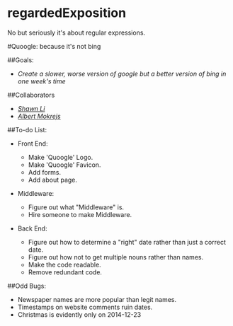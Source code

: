 # regardedExposition
No but seriously it's about regular expressions.

#Quoogle: because it's not bing

##Goals:
* *Create a slower, worse version of google but a better version of bing in one week's time*

##Collaborators
* *[Shawn Li](https://github.com/TyranitarShawn)*
* *[Albert Mokrejs](https://github.com/AlbertMokrejs)*

##To-do List:
* Front End:
  - Make 'Quoogle' Logo.
  - Make 'Quoogle' Favicon.
  - Add forms.
  - Add about page.

* Middleware:
  - Figure out what "Middleware" is.
  - Hire someone to make Middleware.

* Back End:
  - Figure out how to determine a "right" date rather than just a correct date.
  - Figure out how not to get multiple nouns rather than names.
  - Make the code readable.
  - Remove redundant code.

##Odd Bugs:
  - Newspaper names are more popular than legit names.
  - Timestamps on website comments ruin dates.
  - Christmas is evidently only on 2014-12-23
